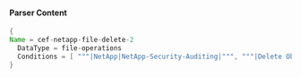 #### Parser Content
```Java
{
Name = cef-netapp-file-delete-2
  DataType = file-operations
  Conditions = [ """|NetApp|NetApp-Security-Auditing|""", """|Delete Object Attempt|""" ]
}
```